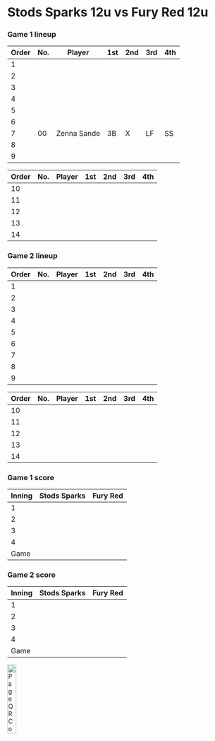 # Stods Sparks 12u vs Fury Red 12u

<auro-datetime utc="2022-09-16T00:01:00Z" month="long"></auro-datetime>

### Game 1 lineup

| Order | No. | Player | 1st | 2nd | 3rd | 4th |
|---|---|---|---|---|---|---|
| 1 |||||||
| 2 |||||||
| 3 |||||||
| 4 |||||||
| 5 |||||||
| 6 |||||||
| 7 | 00 | Zenna Sande | 3B |X | LF | SS |
| 8 |||||||
| 9 |||||||

| Order | No. | Player | 1st | 2nd | 3rd | 4th |
|---|---|---|---|---|---|---|
| 10 |||||||
| 11 |||||||
| 12 |||||||
| 13 |||||||
| 14 |||||||

### Game 2 lineup

| Order | No. | Player | 1st | 2nd | 3rd | 4th |
|---|---|---|---|---|---|---|
| 1 |||||||
| 2 |||||||
| 3 |||||||
| 4 |||||||
| 5 |||||||
| 6 |||||||
| 7 |||||||
| 8 |||||||
| 9 |||||||

| Order | No. | Player | 1st | 2nd | 3rd | 4th |
|---|---|---|---|---|---|---|
| 10 |||||||
| 11 |||||||
| 12 |||||||
| 13 |||||||
| 14 |||||||


### Game 1 score

|Inning | Stods Sparks | Fury Red |
|---|---|---|
|1|||
|2|||
|3|||
|4|||
|Game|||

### Game 2 score

| Inning | Stods Sparks | Fury Red |
|---|---|---|
|1|||
|2|||
|3|||
|4|||
|Game|||

![Page QR Code](/images/091622.png)

<style>
  @media (min-width: 500px) {
    [alt="Page QR Code"] {
      width: 20%;
    }
  }

</style>
